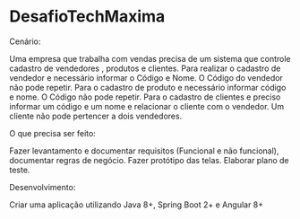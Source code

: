 # DesafioTechMaxima


Cenário: 

Uma empresa que trabalha com vendas precisa de um sistema que controle cadastro de vendedores , produtos e clientes. Para realizar o cadastro de vendedor e necessário informar o Código e Nome. O Código do vendedor não pode repetir. Para o cadastro de produto e necessário informar código e nome. O Código não pode repetir. Para o cadastro de clientes e preciso informar um código e um nome e relacionar o cliente com o vendedor. Um cliente não pode pertencer a dois vendedores. 

O que precisa ser feito: 

Fazer levantamento  e documentar requisitos (Funcional e não funcional), documentar regras de negócio. Fazer protótipo das telas. Elaborar plano de teste. 

Desenvolvimento: 

Criar uma aplicação utilizando Java 8+, Spring Boot 2+ e Angular 8+





